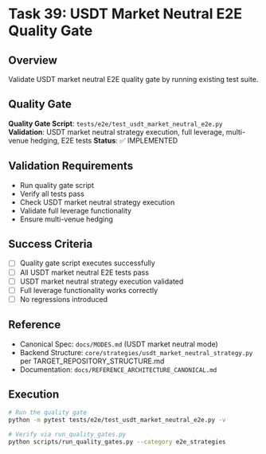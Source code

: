 # Task 39: USDT Market Neutral E2E Quality Gate

## Overview
Validate USDT market neutral E2E quality gate by running existing test suite.

## Quality Gate
**Quality Gate Script**: `tests/e2e/test_usdt_market_neutral_e2e.py`
**Validation**: USDT market neutral strategy execution, full leverage, multi-venue hedging, E2E tests
**Status**: ✅ IMPLEMENTED

## Validation Requirements
- Run quality gate script
- Verify all tests pass
- Check USDT market neutral strategy execution
- Validate full leverage functionality
- Ensure multi-venue hedging

## Success Criteria
- [ ] Quality gate script executes successfully
- [ ] All USDT market neutral E2E tests pass
- [ ] USDT market neutral strategy execution validated
- [ ] Full leverage functionality works correctly
- [ ] No regressions introduced

## Reference
- Canonical Spec: `docs/MODES.md` (USDT market neutral mode)
- Backend Structure: `core/strategies/usdt_market_neutral_strategy.py` per TARGET_REPOSITORY_STRUCTURE.md
- Documentation: `docs/REFERENCE_ARCHITECTURE_CANONICAL.md`

## Execution
```bash
# Run the quality gate
python -m pytest tests/e2e/test_usdt_market_neutral_e2e.py -v

# Verify via run_quality_gates.py
python scripts/run_quality_gates.py --category e2e_strategies
```
